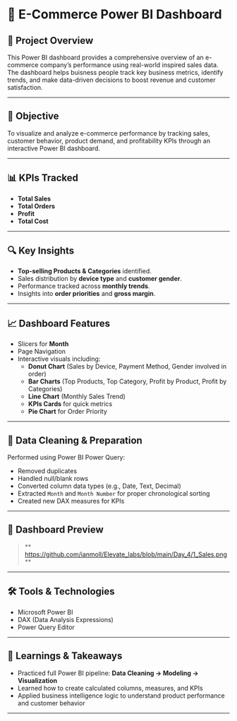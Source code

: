 # 🛒 E-Commerce Power BI Dashboard

## 📌 Project Overview
This Power BI dashboard provides a comprehensive overview of an e-commerce company’s performance using real-world inspired sales data. The dashboard helps buisness people track key business metrics, identify trends, and make data-driven decisions to boost revenue and customer satisfaction.

---

## 🎯 Objective
To visualize and analyze e-commerce performance by tracking sales, customer behavior, product demand, and profitability KPIs through an interactive Power BI dashboard.

---

## 📊 KPIs Tracked
- **Total Sales**
- **Total Orders**
- **Profit**
- **Total Cost**

---

## 🔍 Key Insights
- **Top-selling Products & Categories** identified.
- Sales distribution by **device type** and **customer gender**.
- Performance tracked across **monthly trends**.
- Insights into **order priorities** and **gross margin**.

---

## 📈 Dashboard Features
- Slicers for **Month**
- Page Navigation
- Interactive visuals including:
  - **Donut Chart** (Sales by Device, Payment Method, Gender involved in order)
  - **Bar Charts** (Top Products, Top Category, Profit by Product, Profit by Categories)
  - **Line Chart** (Monthly Sales Trend)
  - **KPIs Cards** for quick metrics
  - **Pie Chart** for Order Priority

---

## 🧹 Data Cleaning & Preparation
Performed using Power BI Power Query:
- Removed duplicates
- Handled null/blank rows
- Converted column data types (e.g., Date, Text, Decimal)
- Extracted `Month` and `Month Number` for proper chronological sorting
- Created new DAX measures for KPIs

---

## 📸 Dashboard Preview
> ** https://github.com/ianmoll/Elevate_labs/blob/main/Day_4/1_Sales.png **

---

## 🛠 Tools & Technologies
- Microsoft Power BI
- DAX (Data Analysis Expressions)
- Power Query Editor

---

## 🧠 Learnings & Takeaways
- Practiced full Power BI pipeline: **Data Cleaning → Modeling → Visualization**
- Learned how to create calculated columns, measures, and KPIs
- Applied business intelligence logic to understand product performance and customer behavior

---


